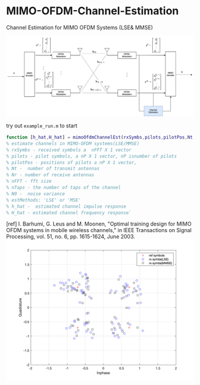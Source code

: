 # MIMO-OFDM-Channel-Estimation
Channel Estimation for MIMO OFDM Systems (LSE&amp; MMSE)

![block-diagram](Aux/block_diagram.png)

try out `example_run.m` to start

```matlab
function [h_hat,H_hat] = mimoOfdmChannelEst(rxSymbs,pilots,pilotPos,Nt,Nr,nFFT,nTaps,N0,estMethods)
% estimate channels in MIMO-OFDM systems(LSE/MMSE)
% rxSymbs - received symbols a  nFFT X 1 vector
% pilots - pilot symbols, a nP X 1 vector, nP isnumber of pilots
% pilotPos - positions of pilots a nP X 1 vector, 
% Nt -  number of transmit antennas
% Nr - number of receive antennas
% nFFT - fft size
% nTaps - the number of taps of the channel
% N0 -  noise variance
% estMethods: 'LSE' or 'MSE'
% h_hat -  estimated channel impulse response
% H_hat - estimated channel frequency response`
```

[ref] I. Barhumi, G. Leus and M. Moonen, 
"Optimal training design for MIMO OFDM systems in mobile wireless channels," 
 in IEEE Transactions on Signal Processing, vol. 51, no. 6, pp. 1615-1624,
June 2003.
![result](Aux/result.png)
